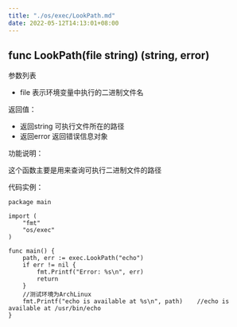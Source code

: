 ```yaml
---
title: "./os/exec/LookPath.md"
date: 2022-05-12T14:13:01+08:00
---
```

## func LookPath(file string) (string, error)

参数列表

- file 表示环境变量中执行的二进制文件名

返回值：

- 返回string 可执行文件所在的路径
- 返回error 返回错误信息对象

功能说明：

这个函数主要是用来查询可执行二进制文件的路径

代码实例：

    package main

    import (
        "fmt"
        "os/exec"
    )

    func main() {
        path, err := exec.LookPath("echo")
        if err != nil {
            fmt.Printf("Error: %s\n", err)
            return
        }
        //测试环境为ArchLinux
        fmt.Printf("echo is available at %s\n", path)    //echo is available at /usr/bin/echo
    }

